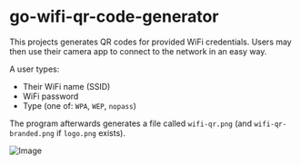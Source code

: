 # go-wifi-qr-code-generator

This projects generates QR codes for provided WiFi credentials. Users may then use their camera app to connect to the network in an easy way.

A user types:

- Their WiFi name (SSID)
- WiFi password
- Type (one of: `WPA`, `WEP`, `nopass`)

The program afterwards generates a file called `wifi-qr.png` (and `wifi-qr-branded.png` if `logo.png` exists).

![Image](https://github.com/user-attachments/assets/ca634509-e3d3-40dd-a205-64ed2deafd82)
